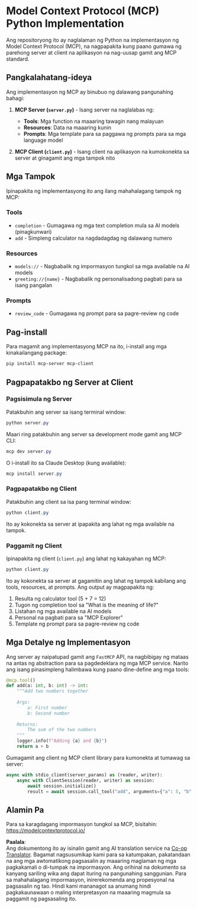 <!--
CO_OP_TRANSLATOR_METADATA:
{
  "original_hash": "706b9b075dc484b73a053e6e9c709b4b",
  "translation_date": "2025-07-13T23:34:13+00:00",
  "source_file": "04-PracticalImplementation/samples/python/README.md",
  "language_code": "tl"
}
-->
# Model Context Protocol (MCP) Python Implementation

Ang repositoryong ito ay naglalaman ng Python na implementasyon ng Model Context Protocol (MCP), na nagpapakita kung paano gumawa ng parehong server at client na aplikasyon na nag-uusap gamit ang MCP standard.

## Pangkalahatang-ideya

Ang implementasyon ng MCP ay binubuo ng dalawang pangunahing bahagi:

1. **MCP Server (`server.py`)** - Isang server na naglalabas ng:
   - **Tools**: Mga function na maaaring tawagin nang malayuan
   - **Resources**: Data na maaaring kunin
   - **Prompts**: Mga template para sa paggawa ng prompts para sa mga language model

2. **MCP Client (`client.py`)** - Isang client na aplikasyon na kumokonekta sa server at ginagamit ang mga tampok nito

## Mga Tampok

Ipinapakita ng implementasyong ito ang ilang mahahalagang tampok ng MCP:

### Tools
- `completion` - Gumagawa ng mga text completion mula sa AI models (pinagkunwari)
- `add` - Simpleng calculator na nagdadagdag ng dalawang numero

### Resources
- `models://` - Nagbabalik ng impormasyon tungkol sa mga available na AI models
- `greeting://{name}` - Nagbabalik ng personalisadong pagbati para sa isang pangalan

### Prompts
- `review_code` - Gumagawa ng prompt para sa pagre-review ng code

## Pag-install

Para magamit ang implementasyong MCP na ito, i-install ang mga kinakailangang package:

```powershell
pip install mcp-server mcp-client
```

## Pagpapatakbo ng Server at Client

### Pagsisimula ng Server

Patakbuhin ang server sa isang terminal window:

```powershell
python server.py
```

Maari ring patakbuhin ang server sa development mode gamit ang MCP CLI:

```powershell
mcp dev server.py
```

O i-install ito sa Claude Desktop (kung available):

```powershell
mcp install server.py
```

### Pagpapatakbo ng Client

Patakbuhin ang client sa isa pang terminal window:

```powershell
python client.py
```

Ito ay kokonekta sa server at ipapakita ang lahat ng mga available na tampok.

### Paggamit ng Client

Ipinapakita ng client (`client.py`) ang lahat ng kakayahan ng MCP:

```powershell
python client.py
```

Ito ay kokonekta sa server at gagamitin ang lahat ng tampok kabilang ang tools, resources, at prompts. Ang output ay magpapakita ng:

1. Resulta ng calculator tool (5 + 7 = 12)
2. Tugon ng completion tool sa "What is the meaning of life?"
3. Listahan ng mga available na AI models
4. Personal na pagbati para sa "MCP Explorer"
5. Template ng prompt para sa pagre-review ng code

## Mga Detalye ng Implementasyon

Ang server ay naipatupad gamit ang `FastMCP` API, na nagbibigay ng mataas na antas ng abstraction para sa pagdedeklara ng mga MCP service. Narito ang isang pinasimpleng halimbawa kung paano dine-define ang mga tools:

```python
@mcp.tool()
def add(a: int, b: int) -> int:
    """Add two numbers together
    
    Args:
        a: First number
        b: Second number
    
    Returns:
        The sum of the two numbers
    """
    logger.info(f"Adding {a} and {b}")
    return a + b
```

Gumagamit ang client ng MCP client library para kumonekta at tumawag sa server:

```python
async with stdio_client(server_params) as (reader, writer):
    async with ClientSession(reader, writer) as session:
        await session.initialize()
        result = await session.call_tool("add", arguments={"a": 5, "b": 7})
```

## Alamin Pa

Para sa karagdagang impormasyon tungkol sa MCP, bisitahin: https://modelcontextprotocol.io/

**Paalala**:  
Ang dokumentong ito ay isinalin gamit ang AI translation service na [Co-op Translator](https://github.com/Azure/co-op-translator). Bagamat nagsusumikap kami para sa katumpakan, pakatandaan na ang mga awtomatikong pagsasalin ay maaaring maglaman ng mga pagkakamali o di-tumpak na impormasyon. Ang orihinal na dokumento sa kanyang sariling wika ang dapat ituring na pangunahing sanggunian. Para sa mahahalagang impormasyon, inirerekomenda ang propesyonal na pagsasalin ng tao. Hindi kami mananagot sa anumang hindi pagkakaunawaan o maling interpretasyon na maaaring magmula sa paggamit ng pagsasaling ito.